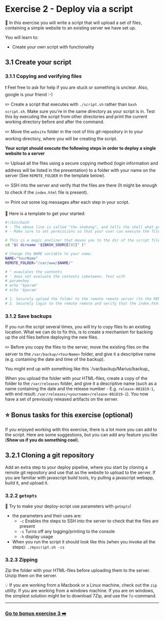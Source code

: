 # Exercise 2 - Deploy via a script 

:book: In this exercise you will write a script that will upload a set of files, containing a simple website to an existing server we have set up.

You will learn to:
  - Create your own script with functionality
 
## 3.1 Create your script
### 3.1.1 Copying and verifying files

:exclamation: Feel free to ask for help if you are stuck or something is unclear. Also, google is your friend :-)

:pencil2: Create a script that executes with `./script.sh` rather than `bash script.sh`. Make sure you're in the same directory as your script is in.
Test this by executing the script from other directories and print the current working directory before and after the command.

:pencil2: Move the `website` folder in the root of this git-repository in to your working directory, where you will be creating the script.
  
__Your script should execute the following steps in order to deploy a single website to a server__

:pencil2: Upload all the files using a secure copying method (login information and address will be listed in the presentation) to a folder with your name on the server (See `REMOTE_FOLDER` in the template below).
  
:pencil2: SSH into the server and verify that the files are there (It might be enough to check if the `index.html` file is present).

:pencil2: Print out some log messages after each step in your script.

:book: Here is a template to get your started:

```bash
#!/bin/bash
# - The above line is called "the shebang", and tells the shell what program to interpret the script with, when executed.
# - Make sure to set permissions so that your user can execute the file (chmod u+x)

# This is a magic oneliner that moves you to the dir of the script file:
cd "$( dirname "${BASH_SOURCE[0]}" )"

# Change the NAME variable to your name.
NAME="YourName"
REMOTE_FOLDER="/var/www/$NAME/"

# " evaulates the contents
# ' does not evaluate the contents inbetween. Test with 
# param=hey
# echo "$param"
# echo '$param'

# 1. Securely upload the folder to the remote remote server (to the REMOTE_FOLDER location)
# 2. Securely login to the remote remote and verify that the index.html file is present in your REMOTE_FOLDER
```



### 3.1.2 Save backups

If you run the script several times, you will try to copy files to an existing location. What we can do to fix this, is to create a mechanism for backing up the old files before deploying the new files. 

:pencil2: Before you copy the files to the server, move the existing files on the server to the `/var/backup/<YourName>` folder, and give it a descriptive name (e.g. containing the date and time of the backup).

You might end up with something like this `/var/backup/Marius/backup_

When you upload the folder with your HTML-files, create a copy of the folder to the `/var/releases` folder, and give it a descriptive name (such as a name containing the date and the release number - E.g. `release-081819-1`, with end result: `/var/releases/<yourname>/release-081819-1`). You now have a set of previously released artifacts on the server.


## :star: Bonus tasks for this exercise (optional)
If you enjoyed working with this exercise, there is a lot more you can add to the script. Here are some suggestions, but you can add any feature you like (**Show us if you do something cool**).


## 3.2.1 Cloning a git repository 
Add an extra step to your deploy pipeline, where you start by cloning a remote git repository and use that as the website to upload to the server. If you are familiar with javascript build tools, try pulling a javascript webapp, build it, and upload it.

### 3.2.2 `getopts`

:book: Try to make your deploy-script use parameters with `getopts`! 
- the parameters and their uses are: 
  - `-c` Enables the steps to SSH into the server to check that the files are present
  - `-s` Turns off any logging/printing to the console
  - `-h` display usage
- When you run the script it should look like this (when you invoke all the steps): 
`./myscript.sh -cs`


### 3.2.3 Zipping
Zip the folder with your HTML-files before uploading them to the server. Unzip them on the server.

:bulb: If you are working from a Macbook or a Linux machine, check out the `zip` utility. If you are working from a windows machine. If you are on windows, the simplest solution might be to download 7Zip, and use the `7z`-command. 

---

### [Go to bonus exercise 3 :arrow_right:](./exercise-3.md)